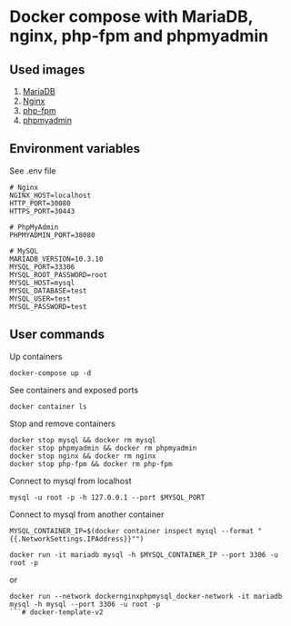 # Docker compose with MariaDB, nginx, php-fpm and phpmyadmin

## Used images

1. [MariaDB](https://hub.docker.com/_/mariadb/)
2. [Nginx](https://hub.docker.com/_/nginx/)
3. [php-fpm](https://hub.docker.com/r/nanoninja/php-fpm/)
4. [phpmyadmin](https://hub.docker.com/r/phpmyadmin/phpmyadmin/)

## Environment variables

See .env file

```
# Nginx
NGINX_HOST=localhost
HTTP_PORT=30080
HTTPS_PORT=30443

# PhpMyAdmin
PHPMYADMIN_PORT=38080

# MySQL
MARIADB_VERSION=10.3.10
MYSQL_PORT=33306
MYSQL_ROOT_PASSWORD=root
MYSQL_HOST=mysql
MYSQL_DATABASE=test
MYSQL_USER=test
MYSQL_PASSWORD=test
```

## User commands

Up containers
```
docker-compose up -d
```

See containers and exposed ports

```
docker container ls
```

Stop and remove containers
```
docker stop mysql && docker rm mysql
docker stop phpmyadmin && docker rm phpmyadmin
docker stop nginx && docker rm nginx
docker stop php-fpm && docker rm php-fpm
```

Connect to mysql from localhost
```
mysql -u root -p -h 127.0.0.1 --port $MYSQL_PORT
```

Connect to mysql from another container
```
MYSQL_CONTAINER_IP=$(docker container inspect mysql --format "{{.NetworkSettings.IPAddress}}"")

docker run -it mariadb mysql -h $MYSQL_CONTAINER_IP --port 3306 -u root -p
```

  or

```
docker run --network dockernginxphpmysql_docker-network -it mariadb mysql -h mysql --port 3306 -u root -p
```# docker-template-v2
